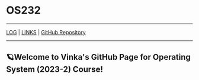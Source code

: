 # OS232
---

[LOG](TXT/mylog.txt) | [LINKS](LINKS/) | [GitHub Repository](https://github.com/vinkakniv/os232.git)

---
🪐Welcome to Vinka's GitHub Page for Operating System (2023-2) Course!
---